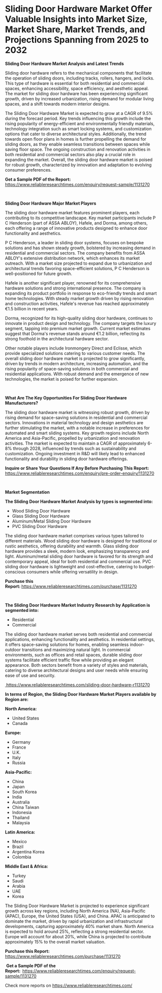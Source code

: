 <p><h1>Sliding Door Hardware Market Offer Valuable Insights into Market Size, Market Share, Market Trends, and Projections Spanning from 2025 to 2032</h1></p><p><strong>Sliding Door Hardware Market Analysis and Latest Trends</strong></p>
<p><p>Sliding door hardware refers to the mechanical components that facilitate the operation of sliding doors, including tracks, rollers, hangers, and locks. This type of hardware is essential for both residential and commercial spaces, enhancing accessibility, space efficiency, and aesthetic appeal. The market for sliding door hardware has been experiencing significant growth, driven by increased urbanization, rising demand for modular living spaces, and a shift towards modern interior designs.</p><p>The Sliding Door Hardware Market is expected to grow at a CAGR of 9.5% during the forecast period. Key trends influencing this growth include the rising popularity of energy-efficient and environmentally friendly materials, technology integration such as smart locking systems, and customization options that cater to diverse architectural styles. Additionally, the trend towards open floor plans in homes is further propelling the demand for sliding doors, as they enable seamless transitions between spaces while saving floor space. The ongoing construction and renovation activities in both residential and commercial sectors also play a crucial role in expanding the market. Overall, the sliding door hardware market is poised for robust growth, characterized by innovation and adaptation to evolving consumer preferences.</p></p>
<p><strong>Get a Sample PDF of the Report:&nbsp;</strong> <a href="https://www.reliableresearchtimes.com/enquiry/request-sample/1131270?utm_campaign=1558&utm_medium=2&utm_source=Github&utm_content=ia&utm_term=30012025&utm_id=sliding-door-hardware">https://www.reliableresearchtimes.com/enquiry/request-sample/1131270</a></p>
<p>&nbsp;</p>
<p><strong>Sliding Door Hardware Major Market Players</strong></p>
<p><p>The sliding door hardware market features prominent players, each contributing to its competitive landscape. Key market participants include P C Henderson (part of ASSA ABLOY), Hafele, and Dorma, among others, each offering a range of innovative products designed to enhance door functionality and aesthetics.</p><p>P C Henderson, a leader in sliding door systems, focuses on bespoke solutions and has shown steady growth, bolstered by increasing demand in residential and commercial sectors. The company benefits from ASSA ABLOY's extensive distribution network, which enhances its market outreach. With a market size projected to expand due to urbanization and architectural trends favoring space-efficient solutions, P C Henderson is well-positioned for future growth.</p><p>Hafele is another significant player, renowned for its comprehensive hardware solutions and strong international presence. The company is expanding its product portfolio in response to eco-friendly trends and smart home technologies. With steady market growth driven by rising renovation and construction activities, Hafele's revenue has reached approximately €1.5 billion in recent years.</p><p>Dorma, recognized for its high-quality sliding door hardware, continues to innovate in product design and technology. The company targets the luxury segment, tapping into premium market growth. Current market estimates suggest that Dorma's revenue stands around €1.2 billion, reflecting its strong foothold in the architectural hardware sector.</p><p>Other notable players include Ironmongery Direct and Eclisse, which provide specialized solutions catering to various customer needs. The overall sliding door hardware market is projected to grow significantly, driven by trends in modern architecture, increasing automation, and the rising popularity of space-saving solutions in both commercial and residential applications. With robust demand and the emergence of new technologies, the market is poised for further expansion.</p></p>
<p>&nbsp;</p>
<p><strong>What Are The Key Opportunities For Sliding Door Hardware Manufacturers?</strong></p>
<p><p>The sliding door hardware market is witnessing robust growth, driven by rising demand for space-saving solutions in residential and commercial sectors. Innovations in material technology and design aesthetics are further stimulating the market, with a notable increase in preferences for automated and smart sliding systems. Key growth regions include North America and Asia-Pacific, propelled by urbanization and renovation activities. The market is expected to maintain a CAGR of approximately 6-8% through 2028, influenced by trends such as sustainability and customization. Ongoing investment in R&D will likely lead to enhanced functionality and durability in sliding door hardware offerings.</p></p>
<p><strong>Inquire or Share Your Questions If Any Before Purchasing This Report:</strong> <a href="https://www.reliableresearchtimes.com/enquiry/pre-order-enquiry/1131270?utm_campaign=1558&utm_medium=2&utm_source=Github&utm_content=ia&utm_term=30012025&utm_id=sliding-door-hardware">https://www.reliableresearchtimes.com/enquiry/pre-order-enquiry/1131270</a></p>
<p>&nbsp;</p>
<p><strong>Market Segmentation</strong></p>
<p><strong>The Sliding Door Hardware Market Analysis by types is segmented into:</strong></p>
<p><ul><li>Wood Sliding Door Hardware</li><li>Glass Sliding Door Hardware</li><li>Aluminum/Metal Sliding Door Hardware</li><li>PVC Sliding Door Hardware</li></ul></p>
<p><p>The sliding door hardware market comprises various types tailored to different materials. Wood sliding door hardware is designed for traditional or rustic aesthetics, offering durability and warmth. Glass sliding door hardware provides a sleek, modern look, emphasizing transparency and light. Aluminum/metal sliding door hardware is favored for its strength and contemporary appeal, ideal for both residential and commercial use. PVC sliding door hardware is lightweight and cost-effective, catering to budget-conscious consumers while offering versatility in design.</p></p>
<p><strong>Purchase this Report:&nbsp;</strong><a href="https://www.reliableresearchtimes.com/purchase/1131270?utm_campaign=1558&utm_medium=2&utm_source=Github&utm_content=ia&utm_term=30012025&utm_id=sliding-door-hardware">https://www.reliableresearchtimes.com/purchase/1131270</a></p>
<p>&nbsp;</p>
<p><strong>The Sliding Door Hardware Market Industry Research by Application is segmented into:</strong></p>
<p><ul><li>Residential</li><li>Commercial</li></ul></p>
<p><p>The sliding door hardware market serves both residential and commercial applications, enhancing functionality and aesthetics. In residential settings, it offers space-saving solutions for homes, enabling seamless indoor-outdoor transitions and maximizing natural light. In commercial environments, such as offices and retail spaces, durable sliding door systems facilitate efficient traffic flow while providing an elegant appearance. Both sectors benefit from a variety of styles and materials, catering to diverse architectural designs and user needs while ensuring ease of use and security.</p></p>
<p><a href="https://www.reliableresearchtimes.com/sliding-door-hardware-r1131270?utm_campaign=1558&utm_medium=2&utm_source=Github&utm_content=ia&utm_term=30012025&utm_id=sliding-door-hardware">&nbsp;https://www.reliableresearchtimes.com/sliding-door-hardware-r1131270</a></p>
<p><strong>In terms of Region, the Sliding Door Hardware Market Players available by Region are:</strong></p>
<p>
    <p> <strong> North America: </strong>
        <ul>
            <li>United States</li>
            <li>Canada</li>
        </ul>
        </p> 
    <p> <strong> Europe: </strong>
        <ul>
            <li>Germany</li>
            <li>France</li>
            <li>U.K.</li>
            <li>Italy</li>
            <li>Russia</li>
        </ul>
        </p> 
    <p> <strong> Asia-Pacific: </strong>
        <ul>
            <li>China</li>
            <li>Japan</li>
            <li>South Korea</li>
            <li>India</li>
            <li>Australia</li>
            <li>China Taiwan</li>
            <li>Indonesia</li>
            <li>Thailand</li>
            <li>Malaysia</li>
        </ul>
        </p> 
    <p> <strong> Latin America: </strong>
        <ul>
            <li>Mexico</li>
            <li>Brazil</li>
            <li>Argentina Korea</li>
            <li>Colombia</li>
        </ul>
        </p> 
    <p> <strong> Middle East & Africa: </strong>
        <ul>
            <li>Turkey</li>
            <li>Saudi</li>
            <li>Arabia</li>
            <li>UAE</li>
            <li>Korea</li>
        </ul>
    </p>
    </p>
<p><p>The Sliding Door Hardware Market is projected to experience significant growth across key regions, including North America (NA), Asia-Pacific (APAC), Europe, the United States (USA), and China. APAC is anticipated to dominate the market, driven by rapid urbanization and infrastructural developments, capturing approximately 40% market share. North America is expected to hold around 25%, reflecting a strong residential sector. Europe will account for about 20%, while China is projected to contribute approximately 15% to the overall market valuation.</p></p>
<p><strong>Purchase this Report: </strong><a href="https://www.reliableresearchtimes.com/purchase/1131270?utm_campaign=1558&utm_medium=2&utm_source=Github&utm_content=ia&utm_term=30012025&utm_id=sliding-door-hardware">https://www.reliableresearchtimes.com/purchase/1131270</a></p>
<p>&nbsp;<strong>Get a Sample PDF of the Report:&nbsp;&nbsp;</strong><a href="https://www.reliableresearchtimes.com/enquiry/request-sample/1131270?utm_campaign=1558&utm_medium=2&utm_source=Github&utm_content=ia&utm_term=30012025&utm_id=sliding-door-hardware">https://www.reliableresearchtimes.com/enquiry/request-sample/1131270</a></p>
<p><strong></strong></p>
<p>Check more reports on <a href="https://www.reliableresearchtimes.com/?utm_campaign=1558&utm_medium=2&utm_source=Github&utm_content=ia&utm_term=30012025&utm_id=sliding-door-hardware">https://www.reliableresearchtimes.com/</a></p>